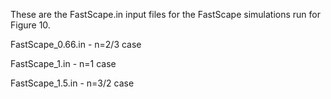 These are the FastScape.in input files for the FastScape simulations run for Figure 10.

FastScape_0.66.in - n=2/3 case

FastScape_1.in - n=1 case

FastScape_1.5.in - n=3/2 case
